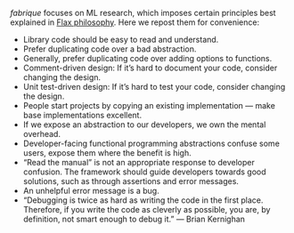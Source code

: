 _fabrique_ focuses on ML research, which imposes certain principles best explained in [Flax philosophy](https://flax.readthedocs.io/en/stable/philosophy.html). Here we repost them for convenience:


* Library code should be easy to read and understand.
* Prefer duplicating code over a bad abstraction.
* Generally, prefer duplicating code over adding options to functions.
* Comment-driven design: If it’s hard to document your code, consider changing the design.
* Unit test-driven design: If it’s hard to test your code, consider changing the design.
* People start projects by copying an existing implementation — make base implementations excellent.
* If we expose an abstraction to our developers, we own the mental overhead.
* Developer-facing functional programming abstractions confuse some users, expose them where the benefit is high.
* “Read the manual” is not an appropriate response to developer confusion. The framework should guide developers towards good solutions, such as through assertions and error messages.
* An unhelpful error message is a bug.
* “Debugging is twice as hard as writing the code in the first place. Therefore, if you write the code as cleverly as possible, you are, by definition, not smart enough to debug it.” — Brian Kernighan